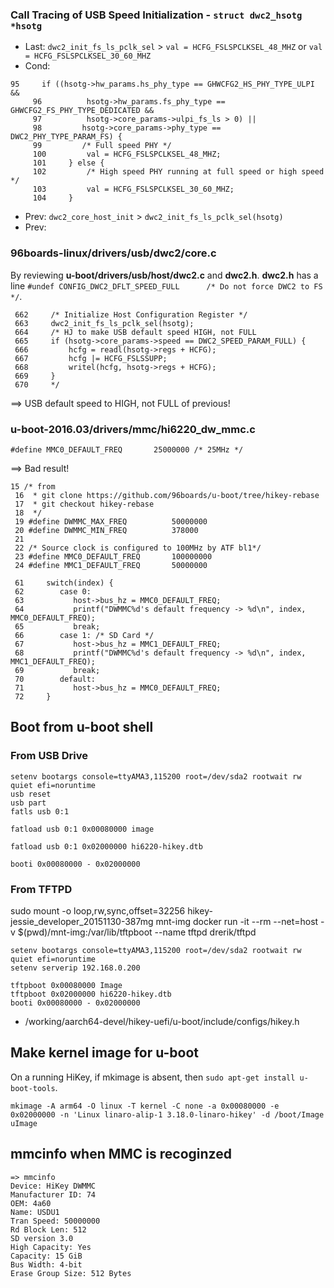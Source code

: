 ### Call Tracing of USB Speed Initialization - `struct dwc2_hsotg *hsotg`
- Last: `dwc2_init_fs_ls_pclk_sel` > `val = HCFG_FSLSPCLKSEL_48_MHZ` or `val = HCFG_FSLSPCLKSEL_30_60_MHZ`
- Cond: 
```     
95     if ((hsotg->hw_params.hs_phy_type == GHWCFG2_HS_PHY_TYPE_ULPI &&
     96          hsotg->hw_params.fs_phy_type == GHWCFG2_FS_PHY_TYPE_DEDICATED &&
     97          hsotg->core_params->ulpi_fs_ls > 0) ||
     98         hsotg->core_params->phy_type == DWC2_PHY_TYPE_PARAM_FS) {
     99         /* Full speed PHY */
     100         val = HCFG_FSLSPCLKSEL_48_MHZ;
     101     } else {
     102         /* High speed PHY running at full speed or high speed */
     103         val = HCFG_FSLSPCLKSEL_30_60_MHZ;
     104     }
```
- Prev: `dwc2_core_host_init` > `dwc2_init_fs_ls_pclk_sel(hsotg)`
- Prev: 

### 96boards-linux/drivers/usb/dwc2/core.c
By reviewing **u-boot/drivers/usb/host/dwc2.c** and **dwc2.h**. **dwc2.h** has a line `#undef CONFIG_DWC2_DFLT_SPEED_FULL      /* Do not force DWC2 to FS */`.
```
 662     /* Initialize Host Configuration Register */
 663     dwc2_init_fs_ls_pclk_sel(hsotg);
 664     /* HJ to make USB default speed HIGH, not FULL
 665     if (hsotg->core_params->speed == DWC2_SPEED_PARAM_FULL) {
 666         hcfg = readl(hsotg->regs + HCFG);
 667         hcfg |= HCFG_FSLSSUPP;
 668         writel(hcfg, hsotg->regs + HCFG);
 669     }
 670     */
 ```
 ==> USB default speed to HIGH, not FULL of previous!
 
### u-boot-2016.03/drivers/mmc/hi6220_dw_mmc.c
```
#define MMC0_DEFAULT_FREQ       25000000 /* 25MHz */
```
==> Bad result!
```
15 /* from 
 16  * git clone https://github.com/96boards/u-boot/tree/hikey-rebase
 17  * git checkout hikey-rebase
 18  */
 19 #define DWMMC_MAX_FREQ          50000000 
 20 #define DWMMC_MIN_FREQ          378000
 21 
 22 /* Source clock is configured to 100MHz by ATF bl1*/
 23 #define MMC0_DEFAULT_FREQ       100000000 
 24 #define MMC1_DEFAULT_FREQ       50000000  
```
```
 61     switch(index) {
 62        case 0:
 63           host->bus_hz = MMC0_DEFAULT_FREQ;
 64           printf("DWMMC%d's default frequency -> %d\n", index, MMC0_DEFAULT_FREQ);
 65           break;
 66        case 1: /* SD Card */
 67           host->bus_hz = MMC1_DEFAULT_FREQ;
 68           printf("DWMMC%d's default frequency -> %d\n", index, MMC1_DEFAULT_FREQ);
 69           break;
 70        default:
 71           host->bus_hz = MMC0_DEFAULT_FREQ;
 72     }
```
## Boot from u-boot shell
### From USB Drive
```
setenv bootargs console=ttyAMA3,115200 root=/dev/sda2 rootwait rw quiet efi=noruntime
usb reset
usb part
fatls usb 0:1

fatload usb 0:1 0x00080000 image

fatload usb 0:1 0x02000000 hi6220-hikey.dtb

booti 0x00080000 - 0x02000000
```
### From TFTPD

sudo mount -o loop,rw,sync,offset=32256 hikey-jessie_developer_20151130-387mg mnt-img
docker run -it --rm --net=host -v $(pwd)/mnt-img:/var/lib/tftpboot --name tftpd drerik/tftpd
```
setenv bootargs console=ttyAMA3,115200 root=/dev/sda2 rootwait rw quiet efi=noruntime
setenv serverip 192.168.0.200

tftpboot 0x00080000 Image
tftpboot 0x02000000 hi6220-hikey.dtb
booti 0x00080000 - 0x02000000
```
- /working/aarch64-devel/hikey-uefi/u-boot/include/configs/hikey.h

## Make kernel image for u-boot
On a running HiKey, if mkimage is absent, then `sudo apt-get install u-boot-tools`.
```
mkimage -A arm64 -O linux -T kernel -C none -a 0x00080000 -e 0x02000000 -n 'Linux linaro-alip-1 3.18.0-linaro-hikey' -d /boot/Image uImage
```
## mmcinfo when MMC is recoginzed
```
=> mmcinfo
Device: HiKey DWMMC
Manufacturer ID: 74
OEM: 4a60
Name: USDU1 
Tran Speed: 50000000
Rd Block Len: 512
SD version 3.0
High Capacity: Yes
Capacity: 15 GiB
Bus Width: 4-bit
Erase Group Size: 512 Bytes
```
